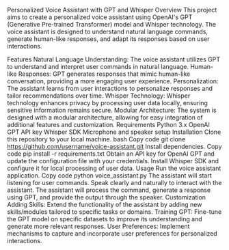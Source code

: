 Personalized Voice Assistant with GPT and Whisper
Overview
This project aims to create a personalized voice assistant using OpenAI's GPT (Generative Pre-trained Transformer) model and Whisper technology. The voice assistant is designed to understand natural language commands, generate human-like responses, and adapt its responses based on user interactions.

Features
Natural Language Understanding: The voice assistant utilizes GPT to understand and interpret user commands in natural language.
Human-like Responses: GPT generates responses that mimic human-like conversation, providing a more engaging user experience.
Personalization: The assistant learns from user interactions to personalize responses and tailor recommendations over time.
Whisper Technology: Whisper technology enhances privacy by processing user data locally, ensuring sensitive information remains secure.
Modular Architecture: The system is designed with a modular architecture, allowing for easy integration of additional features and customization.
Requirements
Python 3.x
OpenAI GPT API key
Whisper SDK
Microphone and speaker setup
Installation
Clone this repository to your local machine.
bash
Copy code
git clone https://github.com/username/voice-assistant.git
Install dependencies.
Copy code
pip install -r requirements.txt
Obtain an API key for OpenAI GPT and update the configuration file with your credentials.
Install Whisper SDK and configure it for local processing of user data.
Usage
Run the voice assistant application.
Copy code
python voice_assistant.py
The assistant will start listening for user commands. Speak clearly and naturally to interact with the assistant.
The assistant will process the command, generate a response using GPT, and provide the output through the speaker.
Customization
Adding Skills: Extend the functionality of the assistant by adding new skills/modules tailored to specific tasks or domains.
Training GPT: Fine-tune the GPT model on specific datasets to improve its understanding and generate more relevant responses.
User Preferences: Implement mechanisms to capture and incorporate user preferences for personalized interactions.
